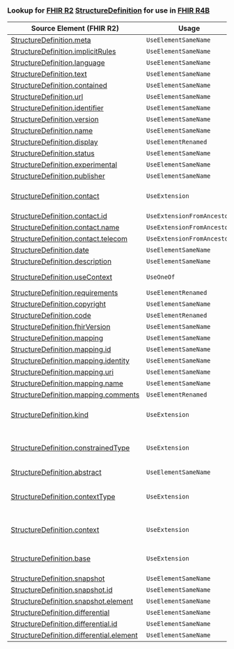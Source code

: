 ### Lookup for [FHIR R2](https://hl7.org/fhir/DSTU2/) [StructureDefinition](https://hl7.org/fhir/DSTU2/StructureDefinition.html) for use in [FHIR R4B](https://hl7.org/fhir/R4B/)

| Source Element (FHIR R2) | Usage | Target |
| -------------- | ----- | ------ |
| [StructureDefinition.meta](https://hl7.org/fhir/DSTU2/StructureDefinition.html#resource) | `UseElementSameName` | [StructureDefinition.meta](https://hl7.org/fhir/R4B/StructureDefinition.html#resource) |
| [StructureDefinition.implicitRules](https://hl7.org/fhir/DSTU2/StructureDefinition.html#resource) | `UseElementSameName` | [StructureDefinition.implicitRules](https://hl7.org/fhir/R4B/StructureDefinition.html#resource) |
| [StructureDefinition.language](https://hl7.org/fhir/DSTU2/StructureDefinition.html#resource) | `UseElementSameName` | [StructureDefinition.language](https://hl7.org/fhir/R4B/StructureDefinition.html#resource) |
| [StructureDefinition.text](https://hl7.org/fhir/DSTU2/StructureDefinition.html#resource) | `UseElementSameName` | [StructureDefinition.text](https://hl7.org/fhir/R4B/StructureDefinition.html#resource) |
| [StructureDefinition.contained](https://hl7.org/fhir/DSTU2/StructureDefinition.html#resource) | `UseElementSameName` | [StructureDefinition.contained](https://hl7.org/fhir/R4B/StructureDefinition.html#resource) |
| [StructureDefinition.url](https://hl7.org/fhir/DSTU2/StructureDefinition.html#resource) | `UseElementSameName` | [StructureDefinition.url](https://hl7.org/fhir/R4B/StructureDefinition.html#resource) |
| [StructureDefinition.identifier](https://hl7.org/fhir/DSTU2/StructureDefinition.html#resource) | `UseElementSameName` | [StructureDefinition.identifier](https://hl7.org/fhir/R4B/StructureDefinition.html#resource) |
| [StructureDefinition.version](https://hl7.org/fhir/DSTU2/StructureDefinition.html#resource) | `UseElementSameName` | [StructureDefinition.version](https://hl7.org/fhir/R4B/StructureDefinition.html#resource) |
| [StructureDefinition.name](https://hl7.org/fhir/DSTU2/StructureDefinition.html#resource) | `UseElementSameName` | [StructureDefinition.name](https://hl7.org/fhir/R4B/StructureDefinition.html#resource) |
| [StructureDefinition.display](https://hl7.org/fhir/DSTU2/StructureDefinition.html#resource) | `UseElementRenamed` | [StructureDefinition.title](https://hl7.org/fhir/R4B/StructureDefinition.html#resource) |
| [StructureDefinition.status](https://hl7.org/fhir/DSTU2/StructureDefinition.html#resource) | `UseElementSameName` | [StructureDefinition.status](https://hl7.org/fhir/R4B/StructureDefinition.html#resource) |
| [StructureDefinition.experimental](https://hl7.org/fhir/DSTU2/StructureDefinition.html#resource) | `UseElementSameName` | [StructureDefinition.experimental](https://hl7.org/fhir/R4B/StructureDefinition.html#resource) |
| [StructureDefinition.publisher](https://hl7.org/fhir/DSTU2/StructureDefinition.html#resource) | `UseElementSameName` | [StructureDefinition.publisher](https://hl7.org/fhir/R4B/StructureDefinition.html#resource) |
| [StructureDefinition.contact](https://hl7.org/fhir/DSTU2/StructureDefinition.html#resource) | `UseExtension` | [http://hl7.org/fhir/1.0/StructureDefinition/extension-StructureDefinition.contact](StructureDefinition-ext-R2-StructureDefinition.contact.html) |
| [StructureDefinition.contact.id](https://hl7.org/fhir/DSTU2/StructureDefinition.html#resource) | `UseExtensionFromAncestor` | - |
| [StructureDefinition.contact.name](https://hl7.org/fhir/DSTU2/StructureDefinition.html#resource) | `UseExtensionFromAncestor` | - |
| [StructureDefinition.contact.telecom](https://hl7.org/fhir/DSTU2/StructureDefinition.html#resource) | `UseExtensionFromAncestor` | - |
| [StructureDefinition.date](https://hl7.org/fhir/DSTU2/StructureDefinition.html#resource) | `UseElementSameName` | [StructureDefinition.date](https://hl7.org/fhir/R4B/StructureDefinition.html#resource) |
| [StructureDefinition.description](https://hl7.org/fhir/DSTU2/StructureDefinition.html#resource) | `UseElementSameName` | [StructureDefinition.description](https://hl7.org/fhir/R4B/StructureDefinition.html#resource) |
| [StructureDefinition.useContext](https://hl7.org/fhir/DSTU2/StructureDefinition.html#resource) | `UseOneOf` | [StructureDefinition.useContext](https://hl7.org/fhir/R4B/StructureDefinition.html#resource)<br />[StructureDefinition.jurisdiction](https://hl7.org/fhir/R4B/StructureDefinition.html#resource) |
| [StructureDefinition.requirements](https://hl7.org/fhir/DSTU2/StructureDefinition.html#resource) | `UseElementRenamed` | [StructureDefinition.purpose](https://hl7.org/fhir/R4B/StructureDefinition.html#resource) |
| [StructureDefinition.copyright](https://hl7.org/fhir/DSTU2/StructureDefinition.html#resource) | `UseElementSameName` | [StructureDefinition.copyright](https://hl7.org/fhir/R4B/StructureDefinition.html#resource) |
| [StructureDefinition.code](https://hl7.org/fhir/DSTU2/StructureDefinition.html#resource) | `UseElementRenamed` | [StructureDefinition.keyword](https://hl7.org/fhir/R4B/StructureDefinition.html#resource) |
| [StructureDefinition.fhirVersion](https://hl7.org/fhir/DSTU2/StructureDefinition.html#resource) | `UseElementSameName` | [StructureDefinition.fhirVersion](https://hl7.org/fhir/R4B/StructureDefinition.html#resource) |
| [StructureDefinition.mapping](https://hl7.org/fhir/DSTU2/StructureDefinition.html#resource) | `UseElementSameName` | [StructureDefinition.mapping](https://hl7.org/fhir/R4B/StructureDefinition.html#resource) |
| [StructureDefinition.mapping.id](https://hl7.org/fhir/DSTU2/StructureDefinition.html#resource) | `UseElementSameName` | [StructureDefinition.mapping.id](https://hl7.org/fhir/R4B/StructureDefinition.html#resource) |
| [StructureDefinition.mapping.identity](https://hl7.org/fhir/DSTU2/StructureDefinition.html#resource) | `UseElementSameName` | [StructureDefinition.mapping.identity](https://hl7.org/fhir/R4B/StructureDefinition.html#resource) |
| [StructureDefinition.mapping.uri](https://hl7.org/fhir/DSTU2/StructureDefinition.html#resource) | `UseElementSameName` | [StructureDefinition.mapping.uri](https://hl7.org/fhir/R4B/StructureDefinition.html#resource) |
| [StructureDefinition.mapping.name](https://hl7.org/fhir/DSTU2/StructureDefinition.html#resource) | `UseElementSameName` | [StructureDefinition.mapping.name](https://hl7.org/fhir/R4B/StructureDefinition.html#resource) |
| [StructureDefinition.mapping.comments](https://hl7.org/fhir/DSTU2/StructureDefinition.html#resource) | `UseElementRenamed` | [StructureDefinition.mapping.comment](https://hl7.org/fhir/R4B/StructureDefinition.html#resource) |
| [StructureDefinition.kind](https://hl7.org/fhir/DSTU2/StructureDefinition.html#resource) | `UseExtension` | [http://hl7.org/fhir/1.0/StructureDefinition/extension-StructureDefinition.kind](StructureDefinition-ext-R2-StructureDefinition.kind.html) |
| [StructureDefinition.constrainedType](https://hl7.org/fhir/DSTU2/StructureDefinition.html#resource) | `UseExtension` | [http://hl7.org/fhir/1.0/StructureDefinition/extension-StructureDefinition.constrainedType](StructureDefinition-ext-R2-StructureDefinition.constrainedType.html) |
| [StructureDefinition.abstract](https://hl7.org/fhir/DSTU2/StructureDefinition.html#resource) | `UseElementSameName` | [StructureDefinition.abstract](https://hl7.org/fhir/R4B/StructureDefinition.html#resource) |
| [StructureDefinition.contextType](https://hl7.org/fhir/DSTU2/StructureDefinition.html#resource) | `UseExtension` | [http://hl7.org/fhir/1.0/StructureDefinition/extension-StructureDefinition.contextType](StructureDefinition-ext-R2-StructureDefinition.contextType.html) |
| [StructureDefinition.context](https://hl7.org/fhir/DSTU2/StructureDefinition.html#resource) | `UseExtension` | [http://hl7.org/fhir/1.0/StructureDefinition/extension-StructureDefinition.context](StructureDefinition-ext-R2-StructureDefinition.context.html) |
| [StructureDefinition.base](https://hl7.org/fhir/DSTU2/StructureDefinition.html#resource) | `UseExtension` | [http://hl7.org/fhir/1.0/StructureDefinition/extension-StructureDefinition.base](StructureDefinition-ext-R2-StructureDefinition.base.html) |
| [StructureDefinition.snapshot](https://hl7.org/fhir/DSTU2/StructureDefinition.html#resource) | `UseElementSameName` | [StructureDefinition.snapshot](https://hl7.org/fhir/R4B/StructureDefinition.html#resource) |
| [StructureDefinition.snapshot.id](https://hl7.org/fhir/DSTU2/StructureDefinition.html#resource) | `UseElementSameName` | [StructureDefinition.snapshot.id](https://hl7.org/fhir/R4B/StructureDefinition.html#resource) |
| [StructureDefinition.snapshot.element](https://hl7.org/fhir/DSTU2/StructureDefinition.html#resource) | `UseElementSameName` | [StructureDefinition.snapshot.element](https://hl7.org/fhir/R4B/StructureDefinition.html#resource) |
| [StructureDefinition.differential](https://hl7.org/fhir/DSTU2/StructureDefinition.html#resource) | `UseElementSameName` | [StructureDefinition.differential](https://hl7.org/fhir/R4B/StructureDefinition.html#resource) |
| [StructureDefinition.differential.id](https://hl7.org/fhir/DSTU2/StructureDefinition.html#resource) | `UseElementSameName` | [StructureDefinition.differential.id](https://hl7.org/fhir/R4B/StructureDefinition.html#resource) |
| [StructureDefinition.differential.element](https://hl7.org/fhir/DSTU2/StructureDefinition.html#resource) | `UseElementSameName` | [StructureDefinition.differential.element](https://hl7.org/fhir/R4B/StructureDefinition.html#resource) |
